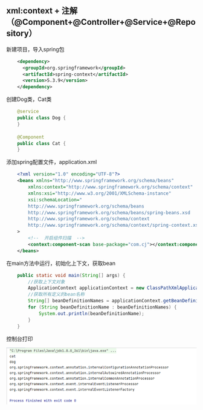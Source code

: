 ## xml:context + 注解（@Component+@Controller+@Service+@Repository）

新建项目，导入spring包

```xml
    <dependency>
      <groupId>org.springframework</groupId>
      <artifactId>spring-context</artifactId>
      <version>5.3.9</version>
    </dependency>
```

创建Dog类，Cat类
```java
    @service
    public class Dog {
    }

    @Component
    public class Cat {
    }
```

添加spring配置文件，application.xml

```xml
    <?xml version="1.0" encoding="UTF-8"?>
    <beans xmlns="http://www.springframework.org/schema/beans"
        xmlns:context="http://www.springframework.org/schema/context"
        xmlns:xsi="http://www.w3.org/2001/XMLSchema-instance"
        xsi:schemaLocation="
        http://www.springframework.org/schema/beans
        http://www.springframework.org/schema/beans/spring-beans.xsd
        http://www.springframework.org/schema/context
        http://www.springframework.org/schema/context/spring-context.xsd"
    >
        <!--  开启组件扫描  -->
        <context:component-scan base-package="com.cj"></context:component-scan>
    </beans>

```

在main方法中运行，初始化上下文，获取bean
```java
    public static void main(String[] args) {
        //获取上下文对象
        ApplicationContext applicationContext = new ClassPathXmlApplicationContext("application.xml");
        //获取所有定义的bean名称
        String[] beanDefinitionNames = applicationContext.getBeanDefinitionNames();
        for (String beanDefinitionName : beanDefinitionNames) {
            System.out.println(beanDefinitionName);
        }
    }
```

控制台打印

![a](../../img/bean-2.png)